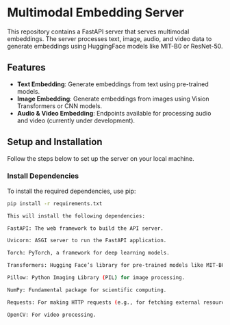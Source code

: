 # Multimodal Embedding Server

This repository contains a FastAPI server that serves multimodal embeddings. The server processes text, image, audio, and video data to generate embeddings using HuggingFace models like MIT-B0 or ResNet-50.

## Features

- **Text Embedding**: Generate embeddings from text using pre-trained models.
- **Image Embedding**: Generate embeddings from images using Vision Transformers or CNN models.
- **Audio & Video Embedding**: Endpoints available for processing audio and video (currently under development).

## Setup and Installation

Follow the steps below to set up the server on your local machine.

### Install Dependencies 
To install the required dependencies, use pip:
```bash
pip install -r requirements.txt

This will install the following dependencies:

FastAPI: The web framework to build the API server.

Uvicorn: ASGI server to run the FastAPI application.

Torch: PyTorch, a framework for deep learning models.

Transformers: Hugging Face’s library for pre-trained models like MIT-B0 and ResNet-50.

Pillow: Python Imaging Library (PIL) for image processing.

NumPy: Fundamental package for scientific computing.

Requests: For making HTTP requests (e.g., for fetching external resources).

OpenCV: For video processing.
```

